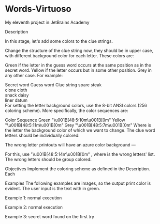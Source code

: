# Words-Virtuoso
My eleventh project in JetBrains Academy

Description

In this stage, let's add some colors to the clue strings.

Change the structure of the clue string now, they should be in upper case, with different background color for each letter. These colors are:

Green if the letter in the guess word occurs at the same position as in the secret word.
Yellow if the letter occurs but in some other position.
Grey in any other case.
For example:

Secret word	Guess word	Clue string
spare	steak	
clone	cloth	
snack	daisy	
liner	datum	
For setting the letter background colors, use the 8-bit ANSI colors (256 coloring scheme). More specifically, the color sequences are:

Color	Sequence
Green	"\u001B[48:5:10m<letter>\u001B[0m"
Yellow	"\u001B[48:5:11m<letter>\u001B[0m"
Grey	"\u001B[48:5:7m<letter>\u001B[0m"
Where <letter> is the letter the background color of which we want to change. The clue word letters should be individually colored.

The wrong letter printouts will have an azure color background — 

For this, use "\u001B[48:5:14m<wrong letters>\u001B[0m" , where <wrong letters> is the wrong letters' list. The wrong letters should be group colored.

Objectives
Implement the coloring scheme as defined in the Description. Each

Examples
The following examples are images, so the output print color is evident. The user input is the text with in green.

Example 1: normal execution



Example 2: normal execution



Example 3: secret word found on the first try
